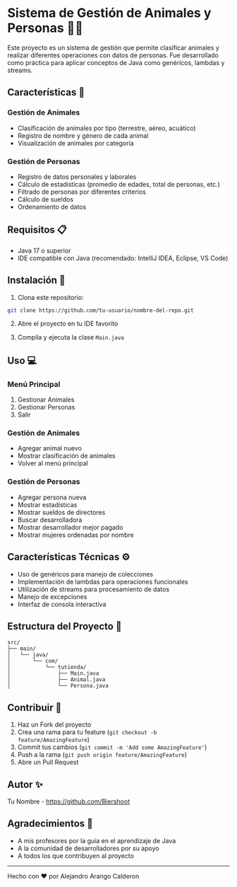 # Sistema de Gestión de Animales y Personas 🐾👥

Este proyecto es un sistema de gestión que permite clasificar animales y realizar diferentes operaciones con datos de personas. Fue desarrollado como práctica para aplicar conceptos de Java como genéricos, lambdas y streams.

## Características 🌟

### Gestión de Animales
- Clasificación de animales por tipo (terrestre, aéreo, acuático)
- Registro de nombre y género de cada animal
- Visualización de animales por categoría

### Gestión de Personas
- Registro de datos personales y laborales
- Cálculo de estadísticas (promedio de edades, total de personas, etc.)
- Filtrado de personas por diferentes criterios
- Cálculo de sueldos
- Ordenamiento de datos

## Requisitos 📋

- Java 17 o superior
- IDE compatible con Java (recomendado: IntelliJ IDEA, Eclipse, VS Code)

## Instalación 🚀

1. Clona este repositorio:
```bash
git clone https://github.com/tu-usuario/nombre-del-repo.git
```

2. Abre el proyecto en tu IDE favorito

3. Compila y ejecuta la clase `Main.java`

## Uso 💻

### Menú Principal
1. Gestionar Animales
2. Gestionar Personas
3. Salir

### Gestión de Animales
- Agregar animal nuevo
- Mostrar clasificación de animales
- Volver al menú principal

### Gestión de Personas
- Agregar persona nueva
- Mostrar estadísticas
- Mostrar sueldos de directores
- Buscar desarrolladora
- Mostrar desarrollador mejor pagado
- Mostrar mujeres ordenadas por nombre

## Características Técnicas ⚙️

- Uso de genéricos para manejo de colecciones
- Implementación de lambdas para operaciones funcionales
- Utilización de streams para procesamiento de datos
- Manejo de excepciones
- Interfaz de consola interactiva

## Estructura del Proyecto 📁

```
src/
├── main/
│   └── java/
│       └── com/
│           └── tutienda/
│               ├── Main.java
│               ├── Animal.java
│               └── Persona.java
```

## Contribuir 🤝

1. Haz un Fork del proyecto
2. Crea una rama para tu feature (`git checkout -b feature/AmazingFeature`)
3. Commit tus cambios (`git commit -m 'Add some AmazingFeature'`)
4. Push a la rama (`git push origin feature/AmazingFeature`)
5. Abre un Pull Request

## Autor ✨

Tu Nombre - https://github.com/Biershoot


## Agradecimientos 🙏

- A mis profesores por la guía en el aprendizaje de Java
- A la comunidad de desarrolladores por su apoyo
- A todos los que contribuyen al proyecto

---
Hecho con ❤️ por Alejandro Arango Calderon